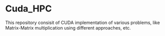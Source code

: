 # Cuda_HPC
This repository consisit of CUDA implementation of various problems,
like Matrix-Matrix multiplication using different approaches, etc.
